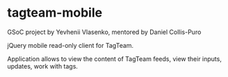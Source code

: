 tagteam-mobile
==============
GSoC project by Yevhenii Vlasenko, mentored by Daniel Collis-Puro

jQuery mobile read-only client for TagTeam.

Application allows to view the content of TagTeam feeds, view their inputs, updates, work with tags.